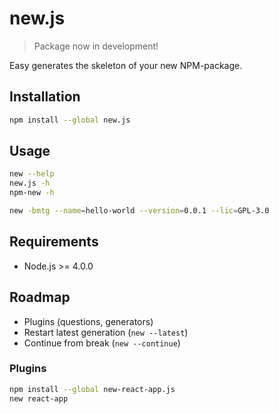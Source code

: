 # new.js

> Package now in development!

Easy generates the skeleton of your new NPM-package.

## Installation

```bash
npm install --global new.js
```

## Usage

```bash
new --help
new.js -h
npm-new -h
```

```bash
new -bmtg --name=hello-world --version=0.0.1 --lic=GPL-3.0
```

## Requirements

- Node.js >= 4.0.0


## Roadmap

- Plugins (questions, generators)
- Restart latest generation (`new --latest`)
- Continue from break (`new --continue`)


### Plugins

```bash
npm install --global new-react-app.js
new react-app
```


<!-- ## Questions

- name
- description
- version
- author
- repository
- keywords
- license
- node minimum version
- init git
- dependencies
- devDependencies
- executive or/and library
- readme selector

Add license header to demo files (main, bin, test)

-->
